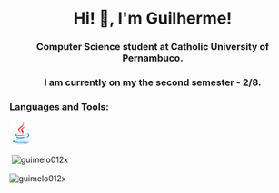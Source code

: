 <h1 align="center">Hi! 👋, I'm Guilherme!</h1>
<h3 align="center">Computer Science student at Catholic University of Pernambuco.</h3>
<h3 align="center">I am currently on my the second semester -  2/8.</h3>


<p align="left">
</p>

<h3 align="left">Languages and Tools:</h3>



<p align="left"> <a href="https://www.java.com" target="_blank" rel="noreferrer"> <img src="https://raw.githubusercontent.com/devicons/devicon/master/icons/java/java-original.svg" alt="java" width="40" height="40"/> </a> </p>








<p>&nbsp;<img align="center" src="https://github-readme-stats.vercel.app/api?username=guimelo012x&show_icons=true&locale=en" alt="guimelo012x" /></p>



<p><img align="center" src="https://github-readme-streak-stats.herokuapp.com/?user=guimelo012x&" alt="guimelo012x" /></p>
